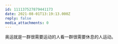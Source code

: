 ```yaml
---
id: 111137527879441173
date: 2021-08-01T13:19:13.000Z
reply: false
media_attachments: 0
---
```


奥运就是一群很需要运动的人看一群很需要休息的人运动。

